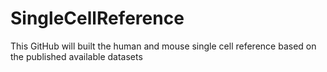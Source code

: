 # SingleCellReference
This GitHub will built the human and mouse single cell reference based on the published available datasets
